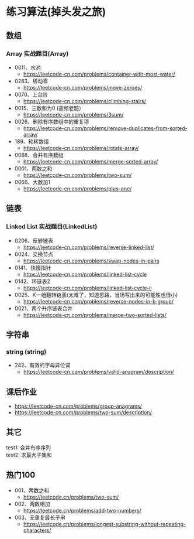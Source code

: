 # 练习算法(掉头发之旅)

## 数组
### Array 实战题目(Array)
- 0011、水池
  - https://leetcode-cn.com/problems/container-with-most-water/
- 0283、移动零
  - https://leetcode-cn.com/problems/move-zeroes/
- 0070、上台阶 
  - https://leetcode-cn.com/problems/climbing-stairs/
- 0015、三数和为0 (高频老题）
  - https://leetcode-cn.com/problems/3sum/
- 0026、删除有序数组中的重复项
  - https://leetcode-cn.com/problems/remove-duplicates-from-sorted-array/
- 189、轮转数组
  - https://leetcode-cn.com/problems/rotate-array/
- 0088、合并有序数组
  - https://leetcode-cn.com/problems/merge-sorted-array/
- 0001、两数之和
  - https://leetcode-cn.com/problems/two-sum/
- 0066、大数加1
  - https://leetcode-cn.com/problems/plus-one/


## 链表
### Linked List 实战题目(LinkedList)
- 0206、反转链表
  - https://leetcode-cn.com/problems/reverse-linked-list/
- 0024、交换节点
  - https://leetcode-cn.com/problems/swap-nodes-in-pairs
- 0141、快慢指针
  - https://leetcode-cn.com/problems/linked-list-cycle
- 0142、环链表2 
  - https://leetcode-cn.com/problems/linked-list-cycle-ii
- 0025、K一组翻转链表(太难了，知道思路，当场写出来的可能性也很小)
  - https://leetcode-cn.com/problems/reverse-nodes-in-k-group/
- 0021、两个升序链表合并
  - https://leetcode-cn.com/problems/merge-two-sorted-lists/
## 字符串
### string (string)
- 242、有效的字母异位词
  - https://leetcode-cn.com/problems/valid-anagram/description/
## 课后作业
- https://leetcode-cn.com/problems/group-anagrams/
- https://leetcode-cn.com/problems/two-sum/description/


## 其它
test1: 合并有序序列  
test2: 求最大子集和

## 热门100 
- 001、两数之和
  - https://leetcode.cn/problems/two-sum/
- 002、两数相加
  - https://leetcode.cn/problems/add-two-numbers/
- 003、无重复最长子串
  - https://leetcode.cn/problems/longest-substring-without-repeating-characters/
